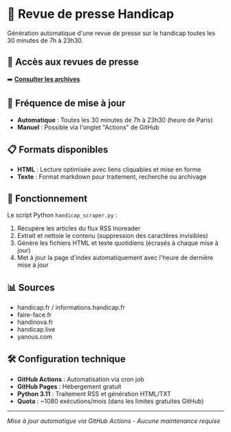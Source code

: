 # 📰 Revue de presse Handicap

Génération automatique d'une revue de presse sur le handicap toutes les 30 minutes de 7h à 23h30.

## 🔗 Accès aux revues de presse

➡️ **[Consulter les archives](https://cmpio.github.io/rdp/)**

## 📅 Fréquence de mise à jour

- **Automatique** : Toutes les 30 minutes de 7h à 23h30 (heure de Paris)
- **Manuel** : Possible via l'onglet "Actions" de GitHub

## 📋 Formats disponibles

- **HTML** : Lecture optimisée avec liens cliquables et mise en forme
- **Texte** : Format markdown pour traitement, recherche ou archivage

## 🔧 Fonctionnement

Le script Python `handicap_scraper.py` :
1. Récupère les articles du flux RSS Inoreader
2. Extrait et nettoie le contenu (suppression des caractères invisibles)
3. Génère les fichiers HTML et texte quotidiens (écrasés à chaque mise à jour)
4. Met à jour la page d'index automatiquement avec l'heure de dernière mise à jour

## 📊 Sources

- handicap.fr / informations.handicap.fr
- faire-face.fr  
- handinova.fr
- handicap.live
- yanous.com

## 🛠️ Configuration technique

- **GitHub Actions** : Automatisation via cron job
- **GitHub Pages** : Hébergement gratuit
- **Python 3.11** : Traitement RSS et génération HTML/TXT
- **Quota** : ~1080 exécutions/mois (dans les limites gratuites GitHub)

---

*Mise à jour automatique via GitHub Actions - Aucune maintenance requise*
